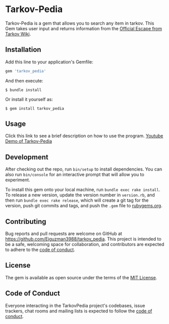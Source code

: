 # Tarkov-Pedia

Tarkov-Pedia is a gem that allows you to search any item in tarkov. This Gem takes user input and returns information from the [Official Escape from Tarkov Wiki](https://escapefromtarkov.gamepedia.com/Escape_from_Tarkov_Wiki).  

## Installation

Add this line to your application's Gemfile:

```ruby
gem 'tarkov_pedia'
```

And then execute:

    $ bundle install

Or install it yourself as:

    $ gem install tarkov_pedia

## Usage

Click this link to see a brief description on how to use the program.
[Youtube Demo of Tarkov-Pedia](https://youtu.be/gemw6MFVZgI)

## Development

After checking out the repo, run `bin/setup` to install dependencies. You can also run `bin/console` for an interactive prompt that will allow you to experiment.

To install this gem onto your local machine, run `bundle exec rake install`. To release a new version, update the version number in `version.rb`, and then run `bundle exec rake release`, which will create a git tag for the version, push git commits and tags, and push the `.gem` file to [rubygems.org](https://rubygems.org).

## Contributing

Bug reports and pull requests are welcome on GitHub at https://github.com/Ejguzman3988/tarkov_pedia. This project is intended to be a safe, welcoming space for collaboration, and contributors are expected to adhere to the [code of conduct](https://github.com/Ejguzman3988/tarkov_pedia/blob/master/CODE_OF_CONDUCT.md).


## License

The gem is available as open source under the terms of the [MIT License](https://opensource.org/licenses/MIT).

## Code of Conduct

Everyone interacting in the TarkovPedia project's codebases, issue trackers, chat rooms and mailing lists is expected to follow the [code of conduct](https://github.com/Ejguzman3988/tarkov_pedia/blob/master/CODE_OF_CONDUCT.md).
